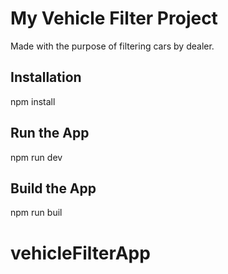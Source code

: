 # My Vehicle Filter Project

Made with the purpose of filtering cars by dealer.

## Installation

npm install

## Run the App

npm run dev

## Build the App

npm run buil
# vehicleFilterApp
